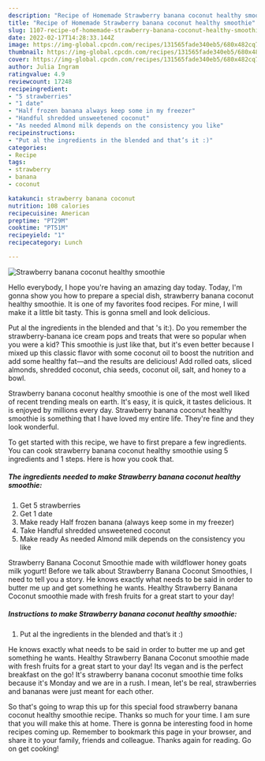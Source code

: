 ```yaml
---
description: "Recipe of Homemade Strawberry banana coconut healthy smoothie"
title: "Recipe of Homemade Strawberry banana coconut healthy smoothie"
slug: 1107-recipe-of-homemade-strawberry-banana-coconut-healthy-smoothie
date: 2022-02-17T14:28:33.144Z
image: https://img-global.cpcdn.com/recipes/131565fade340eb5/680x482cq70/strawberry-banana-coconut-healthy-smoothie-recipe-main-photo.jpg
thumbnail: https://img-global.cpcdn.com/recipes/131565fade340eb5/680x482cq70/strawberry-banana-coconut-healthy-smoothie-recipe-main-photo.jpg
cover: https://img-global.cpcdn.com/recipes/131565fade340eb5/680x482cq70/strawberry-banana-coconut-healthy-smoothie-recipe-main-photo.jpg
author: Julia Ingram
ratingvalue: 4.9
reviewcount: 17248
recipeingredient:
- "5 strawberries"
- "1 date"
- "Half frozen banana always keep some in my freezer"
- "Handful shredded unsweetened coconut"
- "As needed Almond milk depends on the consistency you like"
recipeinstructions:
- "Put al the ingredients in the blended and that’s it :)"
categories:
- Recipe
tags:
- strawberry
- banana
- coconut

katakunci: strawberry banana coconut 
nutrition: 108 calories
recipecuisine: American
preptime: "PT29M"
cooktime: "PT51M"
recipeyield: "1"
recipecategory: Lunch

---
```



![Strawberry banana coconut healthy smoothie](https://img-global.cpcdn.com/recipes/131565fade340eb5/680x482cq70/strawberry-banana-coconut-healthy-smoothie-recipe-main-photo.jpg)

Hello everybody, I hope you're having an amazing day today. Today, I'm gonna show you how to prepare a special dish, strawberry banana coconut healthy smoothie. It is one of my favorites food recipes. For mine, I will make it a little bit tasty. This is gonna smell and look delicious.

Put al the ingredients in the blended and that &#39;s it:). Do you remember the strawberry-banana ice cream pops and treats that were so popular when you were a kid? This smoothie is just like that, but it&#39;s even better because I mixed up this classic flavor with some coconut oil to boost the nutrition and add some healthy fat—and the results are delicious! Add rolled oats, sliced almonds, shredded coconut, chia seeds, coconut oil, salt, and honey to a bowl.

Strawberry banana coconut healthy smoothie is one of the most well liked of recent trending meals on earth. It's easy, it is quick, it tastes delicious. It is enjoyed by millions every day. Strawberry banana coconut healthy smoothie is something that I have loved my entire life. They're fine and they look wonderful.


To get started with this recipe, we have to first prepare a few ingredients. You can cook strawberry banana coconut healthy smoothie using 5 ingredients and 1 steps. Here is how you cook that.

<!--inarticleads1-->

##### The ingredients needed to make Strawberry banana coconut healthy smoothie:

1. Get 5 strawberries
1. Get 1 date
1. Make ready Half frozen banana (always keep some in my freezer)
1. Take Handful shredded unsweetened coconut
1. Make ready As needed Almond milk depends on the consistency you like


Strawberry Banana Coconut Smoothie made with wildflower honey goats milk yogurt! Before we talk about Strawberry Banana Coconut Smoothies, I need to tell you a story. He knows exactly what needs to be said in order to butter me up and get something he wants. Healthy Strawberry Banana Coconut smoothie made with fresh fruits for a great start to your day! 

<!--inarticleads2-->

##### Instructions to make Strawberry banana coconut healthy smoothie:

1. Put al the ingredients in the blended and that’s it :)


He knows exactly what needs to be said in order to butter me up and get something he wants. Healthy Strawberry Banana Coconut smoothie made with fresh fruits for a great start to your day! Its vegan and is the perfect breakfast on the go! It&#39;s strawberry banana coconut smoothie time folks because it&#39;s Monday and we are in a rush. I mean, let&#39;s be real, strawberries and bananas were just meant for each other. 

So that's going to wrap this up for this special food strawberry banana coconut healthy smoothie recipe. Thanks so much for your time. I am sure that you will make this at home. There is gonna be interesting food in home recipes coming up. Remember to bookmark this page in your browser, and share it to your family, friends and colleague. Thanks again for reading. Go on get cooking!
